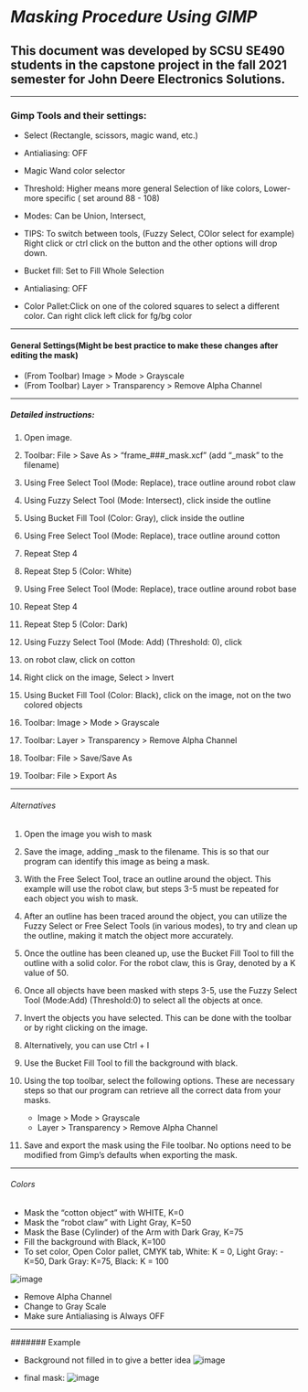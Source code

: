 # *Masking Procedure Using GIMP*

## This document was developed by SCSU SE490 students in the capstone project in the fall 2021 semester for John Deere Electronics Solutions.

---
###  Gimp Tools and their settings:

- Select (Rectangle, scissors, magic wand, etc.)
- Antialiasing: OFF

- Magic Wand color selector
- Threshold: Higher means more general Selection of like colors, Lower- more specific ( set around 88 - 108)
- Modes: Can be Union, Intersect, 

- TIPS:  To switch between tools, (Fuzzy Select, COlor select for example) Right click or ctrl click on the button and the other options will drop down.
- Bucket fill: Set to Fill Whole Selection
- Antialiasing: OFF

- Color Pallet:Click on one of the colored squares to select a different color. Can right click left click for fg/bg color
---
#### General Settings(Might be best practice to make these changes after editing the mask)

- (From Toolbar) Image > Mode > Grayscale
- (From Toolbar) Layer > Transparency > Remove Alpha Channel

---



##### Detailed instructions:
1. Open image.

2. Toolbar: File > Save As > “frame_###_mask.xcf” (add “_mask” to the filename)

3. Using Free Select Tool (Mode: Replace), trace outline around robot claw

4. Using Fuzzy Select Tool (Mode: Intersect), click inside the outline

5. Using Bucket Fill Tool (Color: Gray), click inside the outline 

6. Using Free Select Tool (Mode: Replace), trace outline around cotton

7. Repeat Step 4

8. Repeat Step 5 (Color: White)

9. Using Free Select Tool (Mode: Replace), trace outline around robot base

10. Repeat Step 4

11. Repeat Step 5 (Color: Dark)

12. Using Fuzzy Select Tool (Mode: Add) (Threshold: 0), click 
13. on robot claw, click on cotton

14. Right click on the image, Select > Invert

15. Using Bucket Fill Tool (Color: Black), click on the image, not on the two colored objects

16. Toolbar: Image > Mode > Grayscale

17. Toolbar: Layer > Transparency > Remove Alpha Channel

18. Toolbar: File > Save/Save As

19. Toolbar: File > Export As

------
###### Alternatives

1. Open the image you wish to mask

2. Save the image, adding _mask to the filename. This is so that our program can identify this image as being a mask.
3. With the Free Select Tool, trace an outline around the object. This example will use the robot claw, but steps 3-5 must be repeated for each object you wish to mask. 

4. After an outline has been traced around the object, you can utilize the Fuzzy Select or Free Select Tools (in various modes), to try and clean up the outline, making it match the object more accurately. 

5. Once the outline has been cleaned up, use the Bucket Fill Tool to fill the outline with a solid color. For the robot claw, this is Gray, denoted by a K value of 50. 

6. Once all objects have been masked with steps 3-5, use the Fuzzy Select Tool (Mode:Add) (Threshold:0) to select all the objects at once. 

7. Invert the objects you have selected. This can be done with the toolbar or by right clicking on the image.  

8. Alternatively, you can use Ctrl + I

9. Use the Bucket Fill Tool to fill the background with black.

10. Using the top toolbar, select the following options. These are necessary steps so that our program can retrieve all the correct data from your masks.

    - Image > Mode > Grayscale
    - Layer > Transparency > Remove Alpha Channel

11. Save and export the mask using the File toolbar. No options need to be modified from Gimp’s defaults when exporting the mask. 

---





###### Colors

- Mask the “cotton object” with WHITE, K=0
- Mask the “robot claw” with Light Gray, K=50
- Mask the Base (Cylinder) of the Arm with Dark Gray, K=75
- Fill the background with Black, K=100
- To set color, Open Color pallet, CMYK tab, White: K = 0, Light Gray: - K=50, Dark Gray: K=75, Black: K = 100

![image](https://www.linkpicture.com/q/cmyk.jpg)
- Remove Alpha Channel
- Change to Gray Scale
- Make sure Antialiasing is Always OFF




---

####### Example

- Background not filled in to give a better idea
![image](https://www.linkpicture.com/q/mask.png)

- final mask:
![image](https://www.linkpicture.com/q/frame_57_mask.png)



